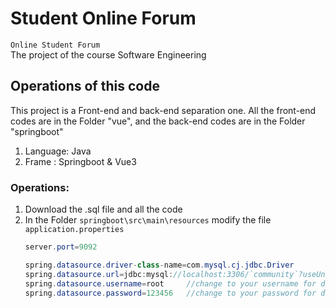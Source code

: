 # Student Online Forum
`Online Student Forum`<br>
The project of the course Software Engineering<br>
##  Operations of this code
This project is a Front-end and back-end separation one. All the front-end codes are in the Folder "vue", and the back-end codes are in the Folder "springboot" <br>
1.  Language: Java
2.  Frame   : Springboot & Vue3
### Operations:
1.  Download the .sql file and all the code
2.  In the Folder `springboot\src\main\resources` modify the file `application.properties` <br>
    ```java
    server.port=9092

    spring.datasource.driver-class-name=com.mysql.cj.jdbc.Driver
    spring.datasource.url=jdbc:mysql://localhost:3306/`community`?useUnicode=true&characterEncoding=utf8&autoReconnect=true&serverTimezone=GMT%2B8  //change community to your database name
    spring.datasource.username=root     //change to your username for database
    spring.datasource.password=123456   //change to your password for database
    ```
